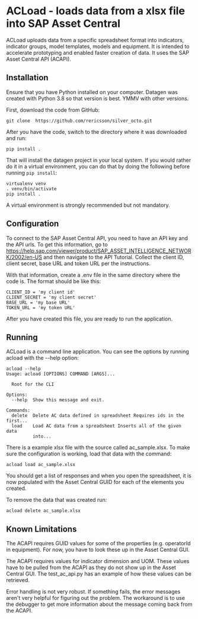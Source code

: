 # ACLoad - loads data from a xlsx file into SAP Asset Central

ACLoad uploads data from a specific spreadsheet format into indicators, indicator groups, model templates, models and equipment. It is intended to accelerate prototyping and enabled faster creation of data. It uses the SAP Asset Central API (ACAPI).

## Installation

Ensure that you have Python installed on your computer.
Datagen was created with Python 3.8 so that version is best. YMMV with other versions.

First, download the code from GitHub:

```
git clone  https://github.com/rericsson/silver_octo.git
```

After you have the code, switch to the directory where it was downloaded and run:

```
pip install .
```

That will install the datagen project in your local system. If you would rather do it in a virtual environment, you can do that by doing the following before running `pip install`:

```
virtualenv venv
. venv/bin/activate
pip install .
```

A virtual environment is strongly recommended but not mandatory. 


## Configuration

To connect to the SAP Asset Central API, you need to have an API key and the API urls. To get this information, go to https://help.sap.com/viewer/product/SAP_ASSET_INTELLIGENCE_NETWORK/2002/en-US and then navigate to the API Tutorial. Collect the client ID, client secret, base URL and token URL per the instructions. 

With that information, create a .env file in the same directory where the code is. The format should be like this:
```
CLIENT_ID = 'my client id'
CLIENT_SECRET = 'my client secret'
BASE_URL = 'my base URL'
TOKEN_URL = 'my token URL'
```

After you have created this file, you are ready to run the application.

## Running

ACLoad is a command line application. You can see the options by running acload with the --help option:
```
acload --help
Usage: acload [OPTIONS] COMMAND [ARGS]...

  Root for the CLI

Options:
  --help  Show this message and exit.

Commands:
  delete  Delete AC data defined in spreadsheet Requires ids in the first...
  load    Load AC data from a spreadsheet Inserts all of the given data
          into...

```

There is a example xlsx file with the source called ac_sample.xlsx. To make sure the configuration is working, load that data with the command:
```
acload load ac_sample.xlsx
```

You should get a list of responses and when you open the spreadsheet, it is now populated with the Asset Central GUID for each of the elements you created. 

To remove the data that was created run:
```
acload delete ac_sample.xlsx
```

## Known Limitations

The ACAPI requires GUID values for some of the properties (e.g. operatorId in equipment). For now, you have to look these up in the Asset Central GUI.

The ACAPI requires values for indicator dimension and UOM. These values have to be pulled from the ACAPI as they do not show up in the Asset Central GUI. The test_ac_api.py has an example of how these values can be retrieved. 

Error handling is not very robust. If something fails, the error messages aren't very helpful for figuring out the problem. The workaround is to use the debugger to get more information about the message coming back from the ACAPI. 
